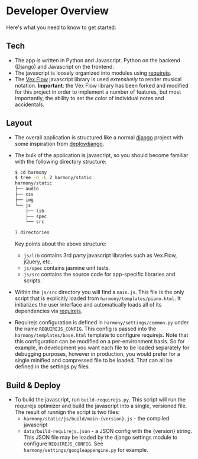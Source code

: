 # Developer Overview

Here's what you need to know to get started:

## Tech

- The app is written in Python and Javascript. Python on the backend (Django) and Javascript on the frontend.
- The javascript is loosely organized into modules using [requirejs](http://requirejs.org/). 
- The [Vex Flow](http://www.vexflow.com/) javascript library is used *extensively* to render musical notation. **Important**:  the Vex Flow library has been forked and modified for this project in order to implement a number of features, but most importantly, the ability to set the color of individual notes and accidentals. 

## Layout

- The overall application is structured like a normal [django](https://www.djangoproject.com/) project with some inspiration from [deploydjango](http://www.deploydjango.com/).
- The bulk of the application is javascript, so you should become familiar with the following directory structure:

  ```sh
  $ cd harmony
  $ tree -d -L 2 harmony/static
  harmony/static
  ├── audio
  ├── css
  ├── img
  └── js
      ├── lib
      ├── spec
      └── src
  
  7 directories
  
  ```
  
  Key points about the above structure:
    - `js/lib` contains 3rd party javascript libraries such as Vex.Flow, jQuery, etc.
    - `js/spec` contains jasmine unit tests.
    - `js/src` contains the source code for app-specific libraries and scripts.
    
- Within the `js/src` directory you will find a `main.js`. This file is the only script that is explicitly loaded from `harmony/templates/piano.html`. It initializes the user interface and automatically loads all of its dependencies via [requirejs](http://requirejs.org/).
- Requirejs configuration is defined in `harmony/settings/common.py` under the name `REQUIREJS_CONFIG`. This config is passed into the `harmony/templates/base.html` template to configure requirejs. Note that this configuration can be modified on a per-environment basis. So for example, in development you want each file to be loaded separately for debugging purposes, however in production, you would prefer for a single minified and compressed file to be loaded. That can all be defined in the settings.py files.
 
## Build & Deploy

- To build the javascript, run `build-requirejs.py`. This script will run the requirejs optimizer and build the javascript into a single, versioned file. The result of runnign the script is two files:
  - `harmony/static/js/build/main-{version}.js` - the compiled javascript
  - `data/build-requirejs.json` - a JSON config with the {version} string. This JSON file may be loaded by the django settings module to configure `REQUIREJS_CONFIG`. See `harmony/settings/googleappengine.py` for example.
